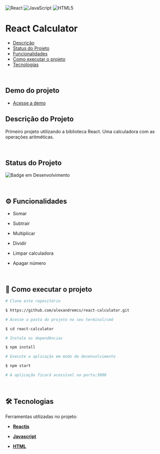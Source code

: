 ![React](https://img.shields.io/badge/react-%2320232a.svg?style=for-the-badge&logo=react&logoColor=%2361DAFB) ![JavaScript](https://img.shields.io/badge/javascript-%23323330.svg?style=for-the-badge&logo=javascript&logoColor=%23F7DF1E) ![HTML5](https://img.shields.io/badge/html5-%23E34F26.svg?style=for-the-badge&logo=html5&logoColor=white)
  

# React Calculator
- [Descrição](#descrição-do-projeto)
- [Status do Projeto](#status-do-projeto)
- [Funcionalidades](#-funcionalidades)
- [Como executar o projeto](#-como-executar-o-projeto)
- [Tecnologias](#-tecnologias)

<br>

## Demo do projeto

- [Acesse a demo](https://639a136fd65beb2bbc10ee71--soft-cranachan-922c7f.netlify.app/)

## Descrição do Projeto 

Primeiro projeto utilizando a biblioteca React. Uma calculadora com as operações aritméticas.

<br>  

## Status do Projeto  

![Badge em Desenvolvimento](http://img.shields.io/static/v1?label=STATUS&message=FINALIZADO&color=GREEN&style=for-the-badge)

<br>

## ⚙️ Funcionalidades

- Somar

- Subtrair

- Multiplicar

- Dividir

- Limpar calculadora

- Apagar número

<br>

## 🚀 Como executar o projeto

```bash
# Clone este repositório

$ https://github.com/alexandremcs/react-calculator.git 

# Acesse a pasta do projeto no seu terminal/cmd 

$ cd react-calculator  

# Instale as dependências  

$ npm install  

# Execute a aplicação em modo de desenvolvimento  

$ npm start  

# A aplicação ficará acessível na porta:3000
```

<br>

## 🛠 Tecnologias

Ferramentas utilizadas no projeto: 

- **[Reactjs](https://pt-br.reactjs.org/)**

- **[Javascript](https://developer.mozilla.org/en-US/docs/Web/JavaScript)**

- **[HTML](https://developer.mozilla.org/en-US/docs/Web/HTML)**

